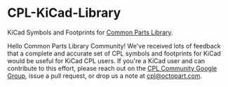 CPL-KiCad-Library
=================

KiCad Symbols and Footprints for [Common Parts Library](http://octopart.com/common-parts-library).

Hello Common Parts Library Community! We've received lots of feedback that a complete and accurate set of CPL symbols and footprints for KiCad would be useful for KiCad CPL users. If you're a KiCad user and can contribute to this effort, please reach out on the [CPL Community Google Group](https://groups.google.com/a/octopart.com/forum/#!forum/common-parts-library-community), issue a pull request, or drop us a note at [cpl@octopart.com](mailto:cpl@octopart.com).
